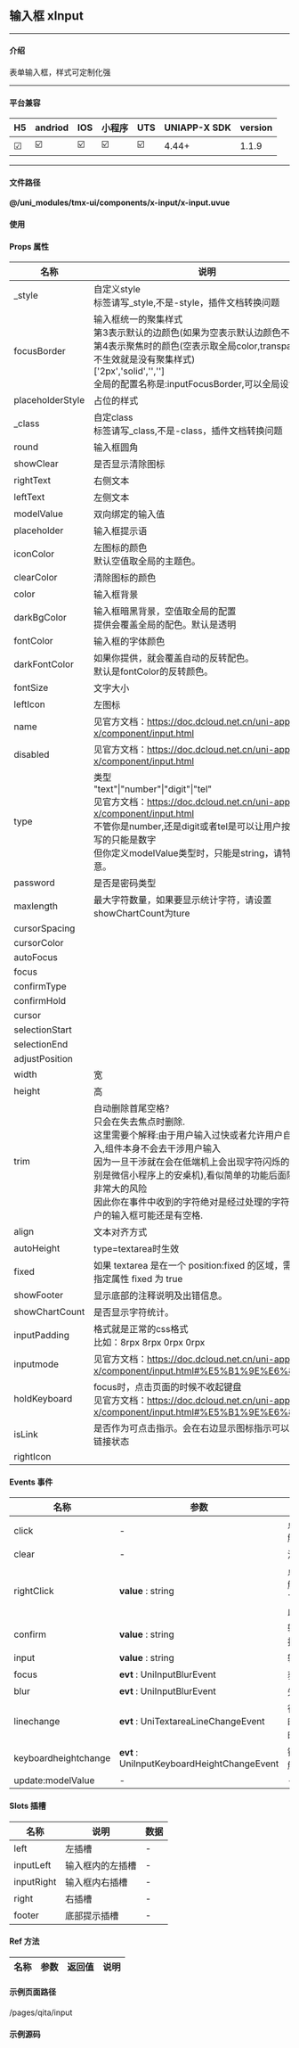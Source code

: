 
## 输入框 xInput

***

#### 介绍

表单输入框，样式可定制化强

***

#### 平台兼容

| H5 | andriod | IOS | 小程序 | UTS | UNIAPP-X SDK | version |
| --- | --- | --- | --- | --- | --- | --- |
| ☑ | ☑️ | ☑️ | ☑️ | ☑️ | 4.44+ | 1.1.9 |

***

#### 文件路径

**@/uni_modules/tmx-ui/components/x-input/x-input.uvue**

#### 使用

<x-input></x-input>

#### Props 属性

| 名称 | 说明 | 类型 | 默认值 |
| ------ | ---- | ---- | ---- |
| _style | 自定义style<br>标签请写_style,不是-style，插件文档转换问题 | string | "" |
| focusBorder | 输入框统一的聚集样式<br>第3表示默认的边颜色(如果为空表示默认边颜色不生效.),第4表示聚焦时的颜色(空表示取全局color,transparent为不生效就是没有聚集样式)<br>['2px','solid','','']<br>全局的配置名称是:inputFocusBorder,可以全局设置. | Array | ():string[] => [] as string[] |
| placeholderStyle | 占位的样式 | string | "" |
| _class | 自定class<br>标签请写_class,不是-class，插件文档转换问题 | string | "" |
| round | 输入框圆角 | string | "" |
| showClear | 是否显示清除图标 | boolean | false |
| rightText | 右侧文本 | string | "" |
| leftText | 左侧文本 | string | "" |
| modelValue | 双向绑定的输入值 | string | "" |
| placeholder | 输入框提示语 | string | "" |
| iconColor | 左图标的颜色<br>默认空值取全局的主题色。 | string | "" |
| clearColor | 清除图标的颜色 | string | "#bfbfbf" |
| color | 输入框背景 | string | "" |
| darkBgColor | 输入框暗黑背景，空值取全局的配置<br>提供会覆盖全局的配色。默认是透明 | string | "transparent" |
| fontColor | 输入框的字体颜色 | string | "#333333" |
| darkFontColor | 如果你提供，就会覆盖自动的反转配色。<br>默认是fontColor的反转颜色。 | string | "" |
| fontSize | 文字大小 | string | "16" |
| leftIcon | 左图标 | string | "" |
| name | 见官方文档：https://doc.dcloud.net.cn/uni-app-x/component/input.html | string | "" |
| disabled | 见官方文档：https://doc.dcloud.net.cn/uni-app-x/component/input.html | boolean | false |
| type | 类型<br>"text"\|"number"\|"digit"\|"tel"<br>见官方文档：https://doc.dcloud.net.cn/uni-app-x/component/input.html<br>不管你是number,还是digit或者tel是可以让用户按规范填写的只能是数字<br>但你定义modelValue类型时，只能是string，请特别注意。 | union | "text" |
| password | 是否是密码类型 | boolean | false |
| maxlength | 最大字符数量，如果要显示统计字符，请设置showChartCount为ture | number | -1 |
| cursorSpacing |  | number | 0 |
| cursorColor |  | string | "" |
| autoFocus |  | boolean | false |
| focus |  | boolean | false |
| confirmType |  | union | "next" |
| confirmHold |  | boolean | false |
| cursor |  | number | 0 |
| selectionStart |  | number | -1 |
| selectionEnd |  | number | -1 |
| adjustPosition |  | boolean | true |
| width | 宽 | string | "auto" |
| height | 高 | string | "44" |
| trim | 自动删除首尾空格?<br>只会在失去焦点时删除.<br>这里需要个解释:由于用户输入过快或者允许用户自由的输入,组件本身不会去干涉用户输入<br>因为一旦干涉就在会在低端机上会出现字符闪烁的情况(特别是微信小程序上的安桌机),看似简单的功能后面隐藏着非常大的风险<br>因此你在事件中收到的字符绝对是经过处理的字符串,但用户的输入框可能还是有空格. | boolean | true |
| align | 文本对齐方式 | union | "left" |
| autoHeight | type=textarea时生效 | boolean | false |
| fixed | 如果 textarea 是在一个 position:fixed 的区域，需要显示指定属性 fixed 为 true | boolean | false |
| showFooter | 显示底部的注释说明及出错信息。 | boolean | false |
| showChartCount | 是否显示字符统计。 | boolean | false |
| inputPadding | 格式就是正常的css格式<br>比如：8rpx 8rpx 0rpx 0rpx | string | "8px 12px" |
| inputmode | 见官方文档：https://doc.dcloud.net.cn/uni-app-x/component/input.html#%E5%B1%9E%E6%80%A7 | union | 'text' |
| holdKeyboard | focus时，点击页面的时候不收起键盘<br>见官方文档：https://doc.dcloud.net.cn/uni-app-x/component/input.html#%E5%B1%9E%E6%80%A7 | boolean | false |
| isLink | 是否作为可点击指示。会在右边显示图标指示可以点击的链接状态 | boolean | false |
| rightIcon |  | string | "" |



#### Events 事件

| 名称 | 参数 | 说明 |
| ------ | ---- | ---- |
| click | - | 点击整个输入框触发 |
| clear | - | 清空时触发 |
| rightClick | **value** : string | 点击右侧文本时触发,如果你使用了插槽替换了，此事件不会触发 |
| confirm | **value** : string | 输入法点了确认搜索按钮时触发 |
| input | **value** : string | 输入时触发 |
| focus | **evt** : UniInputBlurEvent | 获得焦点时 |
| blur | **evt** : UniInputBlurEvent | 失去焦点时 |
| linechange | **evt** : UniTextareaLineChangeEvent | 行高变化时,type=textarea时生效 |
| keyboardheightchange | **evt** : UniInputKeyboardHeightChangeEvent | 键盘高度变化时触发 |
| update:modelValue | - | - |


#### Slots 插槽

| 名称 | 说明 | 数据 |
| ------ | ---- | ---- |
| left | 左插槽 | - |
| inputLeft | 输入框内的左插槽 | - |
| inputRight | 输入框内右插槽 | - |
| right | 右插槽 | - |
| footer | 底部提示插槽 | - |


#### Ref 方法

| 名称 | 参数 | 返回值 | 说明 |
| ------ | ---- | ---- | ---- |


#### 示例页面路径

/pages/qita/input

#### 示例源码


		
